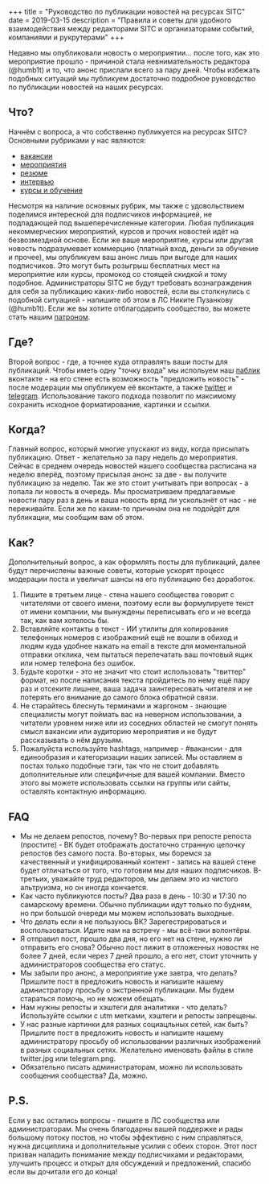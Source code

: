 +++
title = "Руководство по публикации новостей на ресурсах SITC"
date = 2019-03-15
description = "Правила и советы для удобного взаимодействия между редакторами SITC и организаторами событий, компаниями и рукрутерами"
+++

Недавно мы опубликовали новость о мероприятии... после того, как это мероприятие прошло - причиной стала невнимательность редактора (@humb1t) и то, что анонс прислали всего за пару дней. Чтобы избежать подобных ситуаций мы публикуем достаточно подробное руководство по публикации новостей на наших ресурсах.

<!-- more -->

## Что?

Начнём с вопроса, а что собственно публикуется на ресурсах SITC?
Основными рубриками у нас являются:
- [вакансии](https://vk.com/wall-143954349?q=%23%D0%B2%D0%B0%D0%BA%D0%B0%D0%BD%D1%81%D0%B8%D0%B8) 
- [мероприятия](https://vk.com/wall-143954349?q=%23%D0%BC%D0%B5%D1%80%D0%BE%D0%BF%D1%80%D0%B8%D1%8F%D1%82%D0%B8%D1%8F)
- [резюме](https://vk.com/wall-143954349?q=%23%D1%80%D0%B5%D0%B7%D1%8E%D0%BC%D0%B5)
- [интервью](https://vk.com/wall-143954349?q=%23%D0%B8%D0%BD%D1%82%D0%B5%D1%80%D0%B2%D1%8C%D1%8E)
- [курсы и обучение](https://vk.com/wall-143954349?q=%23%D0%BE%D0%B1%D1%83%D1%87%D0%B5%D0%BD%D0%B8%D0%B5)

Несмотря на наличие основных рубрик, мы также с удовольствием поделимся интересной для подписчиков информацией, не подпадающей под вышеперечисленные категории.
Любая публикация некоммерческих мероприятий, курсов и прочих новостей идёт на безвозмездной основе. Если же ваше мероприятие, курсы или другая новость подразумевает коммерцию (платный вход, деньги за обучение и прочее), мы опубликуем ваш анонс лишь при выгоде для наших подписчиков. Это могут быть розыгрыш бесплатных мест на мероприятие или курсы, промокод со стоящей скидкой и тому подобное. Администраторы SITC не будут требовать вознаграждения для себя за публикацию каких-либо новостей, если вы столкнулись с подобной ситуацией - напишите об этом в ЛС Никите Пузанкову (@humb1t). Если же вы хотите отблагодарить сообщество, вы можете стать нашим [патроном](https://www.patreon.com/samara_it_community).

## Где?

Второй вопрос - где, а точнее куда отправлять ваши посты для публикаций. Чтобы иметь одну "точку входа" мы испольуем наш [паблик](https://vk.com/samara_it_community) вконтакте - на его стене есть возможность "предложить новость" - после модерации мы опубликуем её вконтакте, а также [twitter](https://twitter.com/samara_it_community) и [telegram](https://t.me/Samara_IT_Community). Использование такого подхода позволит по максимому сохранить исходное форматирование, картинки и ссылки.

## Когда?

Главный вопрос, который многие упускают из виду, когда присылать публикацию. Ответ - желательно за пару недель до мероприятия. Сейчас в среднем очередь новостей нашего сообщества расписана на неделю вперёд, поэтому присылая анонс за две - вы получите публикацию за неделю. Так же это стоит учитывать при вопросах - а попала ли новость в очередь. Мы просматриваем предлагаемые новости пару раз в день и ваша новость вряд ли ускользнёт от нас - не переживайте. Если же по каким-то причинам она не подойдёт для публикации, мы сообщим вам об этом.

## Как?

Дополнительный вопрос, а как оформлять посты для публикаций, далее будут перечислены важные советы, которые ускорят процесс модерации поста и увеличат шансы на его публикацию без доработок.

1. Пишите в третьем лице - стена нашего сообщества говорит с читателями от своего имени, поэтому если вы формулируете текст от имени компании, мы вынуждены переписывать его и не всегда так, как вам хотелось бы.
1. Вставляйте контакты в текст - ИИ утилиты для копирования телефонных номеров с изображений ещё не вошли в обиход и людям куда удобнее нажать на email в тексте для моментальной отправки отклика, чем пытаться перепечатать ваш почтовый ящик или номер телефона без ошибок.
1. Будьте коротки - это не значит что стоит использовать "твиттер" формат, но после написания текста пройдитесь по нему ещё пару раз и отсеките лишнее, ваша задача заинтересовать читателя и не потерять его внимание до самого блока обратной связи. 
1. Не старайтесь блеснуть терминами и жаргоном - знающие специалисты могут поймать вас на неверном использовании, a читатели уровнем ниже или из соседних областей не смогут понять смысл вакансии или аудиторию мероприятия и не будут рассказывать о нём друзьям.
1. Пожалуйста используйте hashtags, например - #вакансии - для единообразия и категоризации наших записей. Мы оставляем в постах только подобные тэги, так что не стоит добавлять дополнительные или специфичные для вашей компании. Вместо этого вы можете использовать ссылки на группы или сайты, оставлять контактную информацию.

## FAQ

- Мы не делаем репостов, почему? Во-первых при репосте репоста (простите) - ВК будет отображать достаточно странную цепочку репостов без самого поста. Во-вторых, мы боремся за качественный и унифицированный контент - запись на вашей стене будет отличаться от того, что готовим мы для наших подписчиков. В-третьих, уважайте труд редакторов, мы делаем это из чистого альтруизма, но он иногда кончается.
- Как часто публикуются посты? Два раза в день - 10:30 и 17:30 по самарскому времени. Обычно публикации идут только по будням, но при большой очереди мы можем использовать выходные.
- Что делать если я не пользуюсь ВК? Зарегестрироваться и воспользоваться. Идите нам на встречу - мы всё-таки волонтёры.
- Я отправил пост, прошло два дня, но его нет на стене, нужно ли отправить его снова? Обычно пост лижит в отложенных новостях не более 7 дней, если через 7 дней прошло, а его нет, стоит уточнить у администраторов сообщества его статус.
- Мы забыли про анонс, а мероприятие уже завтра, что делать? Пришлите пост в предложить новость и напишите нашему адмнистратору просьбу о экстренной публикации. Мы будем стараться помочь, но не можем обещать.
- Нам нужны репосты и хэштеги для аналитики - что делать? Используйте ссылки с utm метками, хэштеги и репосты запрещены.
- У нас разные картинки для разных социацльных сетей, как быть? Пришлите пост в предложить новость и напишите нашему администратору просьбу об использовании различных изображений в разных социальных сетях. Желательно именовать файлы в стиле twitter.jpg или telegram.png.
- Обязательно писать администраторам, можно ли использовать сообщения сообщества? Да, можно.

## P.S.

Если у вас остались вопросы - пишите в ЛС сообщества или администраторам.
Мы очень благодарны вашей поддержке и рады большому потоку постов, но чтобы эффективно с ним справляться, нужна дисциплина и дополнительные усилия с обеих сторон. Этот пост призван наладить понимание между подписчиками и редакторами, улучшить процесс и открыт для обсуждений и предложений, спасибо если вы дочитали его до конца!
